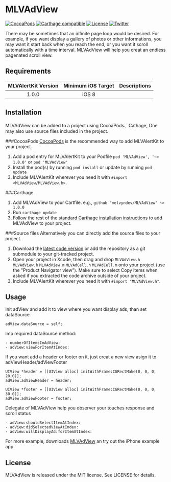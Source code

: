 # MLVAdView

[![CocoaPods](https://img.shields.io/badge/pod-1.0.0-377ADE.svg)]()
[![Carthage compatible](https://img.shields.io/badge/Carthage-compatible-4BC51D.svg?style=flat)](https://github.com/Carthage/Carthage)
[![License](http://img.shields.io/badge/license-MIT-black.svg)](http://opensource.org/licenses/MIT)
[![Twitter](https://img.shields.io/badge/twitter-@melvyndev-blue.svg?style=flat)](http://twitter.com/melvyndev)

There may be sometimes that an infinite page loop would be desired. For example, if you want display a gallery of photos or other informations, you may want it start back when you reach the end, or you want it scroll automatically with a time interval. MLVAdView will help you creat an endless pagenated scroll view. 

## Requirements
| MLVAlertKit Version | Minimum iOS Target  | Descriptions            |
|:-------------------:|:-------------------:|:-----------------------:|
| 1.0.0               | iOS 8               |                         |

## Installation
MLVAdView can be added to a project using CocoaPods、Cathage, One may also use source files included in the project.

###CocoaPods
[CocoaPods](http://cocoapods.org) is the recommended way to add MLVAlertKit to your project.

1. Add a pod entry for MLVAlertKit to your Podfile `pod 'MLVAdView', '~> 1.0.0'` or `pod 'MLVAdView'`
2. Install the pod(s) by running `pod install` or update by running `pod update`
3. Include MLVAlertKit wherever you need it with `#import <MLVAdView/MLVAdView.h>`.

###Carthage
1. Add MLVAdView to your Cartfile. e.g., `github "melvyndev/MLVAdView" ~> 1.0.0`
2. Run `carthage update`
3. Follow the rest of the [standard Carthage installation instructions](https://github.com/Carthage/Carthage#adding-frameworks-to-an-application) to add MLVAdView to your project.

###Source files
Alternatively you can directly add the source files to your project.

1. Download the [latest code version](https://github.com/Melvyndev/MLVAdView/archive/master.zip) or add the repository as a git submodule to your git-tracked project.
2. Open your project in Xcode, then drag and drop `MLVAdView.h` `MLVAdView.h` `MLVAdView.m` `MLVAdCell.h` `MLVAdCell.m` onto your project (use the "Product Navigator view"). Make sure to select Copy items when asked if you extracted the code archive outside of your project.
3. Include MLVAlertKit wherever you need it with `#import "MLVAdView.h"`.

## Usage
Init adView and add it to view where you want display ads, than set dataSource

```
adView.dataSource = self;
```
Imp required dataSource method:

```
- numberOfItemsInAdView:
- adView:viewForItemAtIndex:
```
If you want add a header or footer on it, just creat a new view asign it to adViewHeader/adViewFooter
```
UIView *header = [[UIView alloc] initWithFrame:CGRectMake(0, 0, 0, 20.0)];
adView.adViewHeader = header;

UIView *footer = [[UIView alloc] initWithFrame:CGRectMake(0, 0, 0, 30.0)];
adView.adViewFooter = footer;
```

Delegate of MLVAdView help you observer your touches response and scroll status
```
- adView:shouldSelectItemAtIndex:
- adView:didSelectedViewAtIndex:
- adView:willDisplayAd:forItemAtIndex:
```

For more example, downloads [MLVAdView](https://github.com/Melvyndev/MLVAdView/archive/master.zip) an try out the iPhone example app

## License
MLVAdView is released under the MIT license. See LICENSE for details.
